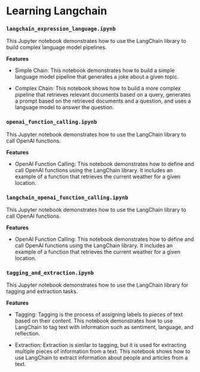 # Learning Langchain

### `langchain_expression_language.ipynb`
This Jupyter notebook demonstrates how to use the LangChain library to build complex language model pipelines. 

**Features**

- Simple Chain: This notebook demonstrates how to build a simple language model pipeline that generates a joke about a given topic.

- Complex Chain: This notebook shows how to build a more complex pipeline that retrieves relevant documents based on a query, generates a prompt based on the retrieved documents and a question, and uses a language model to answer the question.

### `openai_function_calling.ipynb`

This Jupyter notebook demonstrates how to use the LangChain library to call OpenAI functions. 

**Features**

- OpenAI Function Calling: This notebook demonstrates how to define and call OpenAI functions using the LangChain library. It includes an example of a function that retrieves the current weather for a given location.

### `langchain_openai_function_calling.ipynb`

This Jupyter notebook demonstrates how to use the LangChain library to call OpenAI functions. 

**Features**

- OpenAI Function Calling: This notebook demonstrates how to define and call OpenAI functions using the LangChain library. It includes an example of a function that retrieves the current weather for a given location.

### `tagging_and_extraction.ipynb`

This Jupyter notebook demonstrates how to use the LangChain library for tagging and extraction tasks. 

**Features**

- Tagging: Tagging is the process of assigning labels to pieces of text based on their content. This notebook demonstrates how to use LangChain to tag text with information such as sentiment, language, and reflection.

- Extraction: Extraction is similar to tagging, but it is used for extracting multiple pieces of information from a text. This notebook shows how to use LangChain to extract information about people and articles from a text.